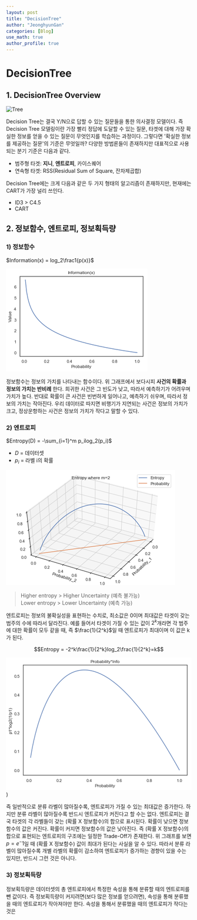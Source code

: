 ```yaml
---
layout: post
title: "DecisionTree"
author: "JeonghyunGan"
categories: [Blog]
use_math: true
author_profile: true
---
```

# DecisionTree

## 1. DecisionTree Overview

![Tree](https://i.stack.imgur.com/iXc11.png)

Decision Tree는 결국 Y/N으로 답할 수 있는 질문들을 통한 의사결정 모델이다. 즉 Decision Tree 모델링이란 가장 빨리 정답에 도달할 수 있는 질문, 타겟에 대해 가장 확실한 정보를 얻을 수 있는 질문이 무엇인지를 학습하는 과정이다. 그렇다면 '확실한 정보를 제공하는 질문'의 기준은 무엇일까? 다양한 방법론들이 존재하지만 대표적으로 사용되는 분기 기준은 다음과 같다.

- 범주형 타겟: **지니**, **엔트로피**, 카이스퀘어
- 연속형 타겟: RSS(Residual Sum of Square, 잔차제곱합)

Decision Tree에는 크게 다음과 같은 두 가지 형태의 알고리즘이 존재하지만, 현재에는 CART가 가장 널리 쓰인다.

- ID3 > C4.5
- CART

## 2. 정보함수, 엔트로피, 정보획득량

### 1) 정보함수

$Information(x) = log_2\frac1{p(x)}$  

![정보함수](/assets/article_images/infofunc.png)

정보함수는 정보의 가치를 나타내는 함수이다. 위 그래프에서 보다시피 **사건의 확률과 정보의 가치는 반비례** 한다. 희귀한 사건은 그 빈도가 낮고, 따라서 예측하기가 어려우며 가치가 높다. 반대로 확률이 큰 사건은 빈번하게 일어나고, 예측하기 쉬우며, 따라서 정보의 가치는 작아진다. 우리 데이터로 따지면 비행기가 지연되는 사건은 정보의 가치가 크고, 정상운항하는 사건은 정보의 가치가 작다고 말할 수 있다.

### 2) 엔트로피

$Entropy(D) = -\sum_{i=1}^m p_ilog_2(p_i)$

- $D$ = 데이터셋
- $p_i$ = 라벨 i의 확률

![엔트로피](/assets/article_images/entropy.png)

>Higher entropy > Higher Uncertainty (예측 불가능)  
Lower entropy > Lower Uncertainty (예측 가능)

엔트로피는 정보의 불확실성을 표현하는 수치로, 최소값은 0이며 최대값은 타겟이 갖는 범주의 수에 따라서 달라진다. 예를 들어서 타겟이 가질 수 있는 값이 $2^k$개라면 각 범주에 대한 확률이 모두 같을 때, 즉 $\frac{1}{2^k}$일 때 엔트로피가 최대이며 이 값은 k가 된다.

$$Entropy = -2^k\frac{1}{2^k}log_2\frac{1}{2^k}=k$$

![엔트로피2](/assets/article_images/entropy2.png))

즉 일반적으로 분류 라벨이 많아질수록, 엔트로피가 가질 수 있는 최대값은 증가한다. 하지만 분류 라벨이 많아질수록 반드시 엔트로피가 커진다고 할 수는 없다. 엔트로피는 결국 타겟의 각 라벨들이 갖는 (확률 X 정보함수)의 합으로 표시된다. 확률이 낮으면 정보함수의 값은 커진다. 확률이 커지면 정보함수의 값은 낮아진다. 즉 (확률 X 정보함수)의 합으로 표현되는 엔트로피의 구조에는 일정한 Trade-Off가 존재한다. 위 그래프를 보면 $p=e^-1$일 때 (확률 X 정보함수) 값이 최대가 된다는 사실을 알 수 있다. 따라서 분류 라벨이 많아질수록 개별 라벨의 확률이 감소하여 엔트로피가 증가하는 경향이 있을 수는 있지만, 반드시 그런 것은 아니다.

### 3) 정보획득량

정보획득량은 데이터셋의 총 엔트로피에서 특정한 속성을 통해 분류할 때의 엔트로피를 뺀 값이다. 즉 정보획득량이 커지려면(보다 많은 정보를 얻으려면), 속성을 통해 분류했을 때의 엔트로피가 작아져야만 한다. 속성을 통해서 분류했을 때의 엔트로피가 작다는 것은
